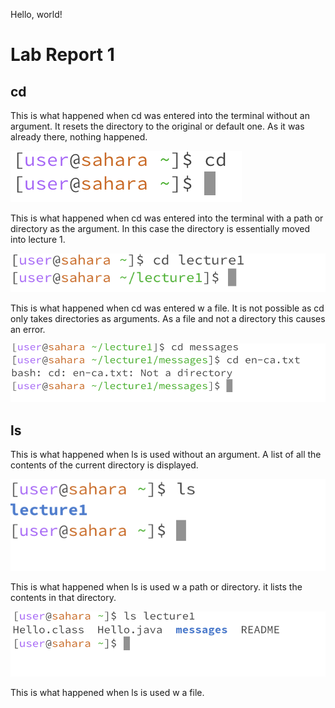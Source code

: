 Hello, world!

# Lab Report 1

## cd

This is what happened when cd was entered into the terminal without an argument. It resets the directory to the original or default one. As it was already there, nothing happened.

![Image](CD_w_no_arg.png)

This is what happened when cd was entered into the terminal with a path or directory as the argument. In this case the directory is essentially moved into lecture 1.

![Image](cd-w-arg.png)

This is what happened when cd was entered w a file. It is not possible as cd only takes directories as arguments. As a file and not a directory this causes an error.

![Image](cd_w_file.png)

## ls

This is what happened when ls is used without an argument. A list of all the contents of the current directory is displayed.

![Image](ls_w_arg.png)

This is what happened when ls is used w a path or directory. it lists the contents in that directory.

![Image](ls_w_file.png)

This is what happened when ls is used w a file. 

